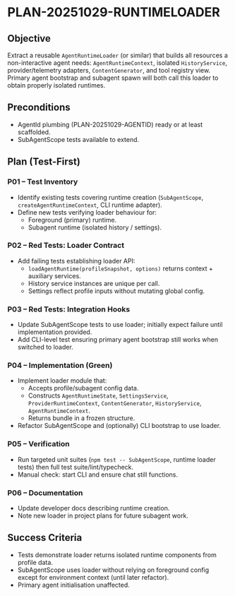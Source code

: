 # PLAN-20251029-RUNTIMELOADER

## Objective
Extract a reusable `AgentRuntimeLoader` (or similar) that builds all resources a non-interactive agent needs: `AgentRuntimeContext`, isolated `HistoryService`, provider/telemetry adapters, `ContentGenerator`, and tool registry view. Primary agent bootstrap and subagent spawn will both call this loader to obtain properly isolated runtimes.

## Preconditions
- AgentId plumbing (PLAN-20251029-AGENTID) ready or at least scaffolded.
- SubAgentScope tests available to extend.

## Plan (Test-First)

### P01 – Test Inventory
- Identify existing tests covering runtime creation (`SubAgentScope`, `createAgentRuntimeContext`, CLI runtime adapter).
- Define new tests verifying loader behaviour for:
  - Foreground (primary) runtime.
  - Subagent runtime (isolated history / settings).

### P02 – Red Tests: Loader Contract
- Add failing tests establishing loader API:
  - `loadAgentRuntime(profileSnapshot, options)` returns context + auxiliary services.
  - History service instances are unique per call.
  - Settings reflect profile inputs without mutating global config.

### P03 – Red Tests: Integration Hooks
- Update SubAgentScope tests to use loader; initially expect failure until implementation provided.
- Add CLI-level test ensuring primary agent bootstrap still works when switched to loader.

### P04 – Implementation (Green)
- Implement loader module that:
  - Accepts profile/subagent config data.
  - Constructs `AgentRuntimeState`, `SettingsService`, `ProviderRuntimeContext`, `ContentGenerator`, `HistoryService`, `AgentRuntimeContext`.
  - Returns bundle in a frozen structure.
- Refactor SubAgentScope and (optionally) CLI bootstrap to use loader.

### P05 – Verification
- Run targeted unit suites (`npm test -- SubAgentScope`, runtime loader tests) then full test suite/lint/typecheck.
- Manual check: start CLI and ensure chat still functions.

### P06 – Documentation
- Update developer docs describing runtime creation.
- Note new loader in project plans for future subagent work.

## Success Criteria
- Tests demonstrate loader returns isolated runtime components from profile data.
- SubAgentScope uses loader without relying on foreground config except for environment context (until later refactor).
- Primary agent initialisation unaffected.
